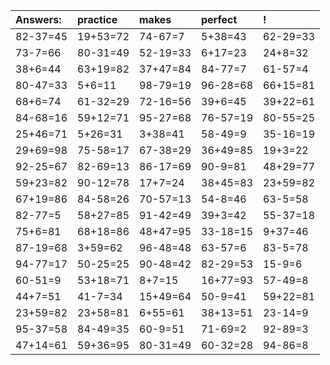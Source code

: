 | Answers: | practice | makes | perfect | ! |
| :--- | :--- | :--- | :--- | :--- |
| 82-37=45 | 19+53=72 | 74-67=7 | 5+38=43 | 62-29=33 | 
| 73-7=66 | 80-31=49 | 52-19=33 | 6+17=23 | 24+8=32 | 
| 38+6=44 | 63+19=82 | 37+47=84 | 84-77=7 | 61-57=4 | 
| 80-47=33 | 5+6=11 | 98-79=19 | 96-28=68 | 66+15=81 | 
| 68+6=74 | 61-32=29 | 72-16=56 | 39+6=45 | 39+22=61 | 
| 84-68=16 | 59+12=71 | 95-27=68 | 76-57=19 | 80-55=25 | 
| 25+46=71 | 5+26=31 | 3+38=41 | 58-49=9 | 35-16=19 | 
| 29+69=98 | 75-58=17 | 67-38=29 | 36+49=85 | 19+3=22 | 
| 92-25=67 | 82-69=13 | 86-17=69 | 90-9=81 | 48+29=77 | 
| 59+23=82 | 90-12=78 | 17+7=24 | 38+45=83 | 23+59=82 | 
| 67+19=86 | 84-58=26 | 70-57=13 | 54-8=46 | 63-5=58 | 
| 82-77=5 | 58+27=85 | 91-42=49 | 39+3=42 | 55-37=18 | 
| 75+6=81 | 68+18=86 | 48+47=95 | 33-18=15 | 9+37=46 | 
| 87-19=68 | 3+59=62 | 96-48=48 | 63-57=6 | 83-5=78 | 
| 94-77=17 | 50-25=25 | 90-48=42 | 82-29=53 | 15-9=6 | 
| 60-51=9 | 53+18=71 | 8+7=15 | 16+77=93 | 57-49=8 | 
| 44+7=51 | 41-7=34 | 15+49=64 | 50-9=41 | 59+22=81 | 
| 23+59=82 | 23+58=81 | 6+55=61 | 38+13=51 | 23-14=9 | 
| 95-37=58 | 84-49=35 | 60-9=51 | 71-69=2 | 92-89=3 | 
| 47+14=61 | 59+36=95 | 80-31=49 | 60-32=28 | 94-86=8 | 
